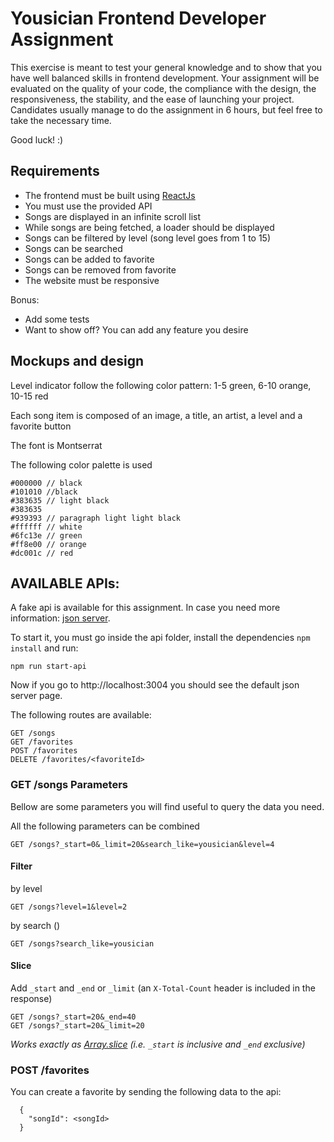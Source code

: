 # Yousician Frontend Developer Assignment

This exercise is meant to test your general knowledge and to show that you have well balanced skills in frontend development.
Your assignment will be evaluated on the quality of your code, the compliance with the design, the responsiveness, the stability,
and the ease of launching your project.
Candidates usually manage to do the assignment in 6 hours, but feel free to take the necessary time.

Good luck! :)

## Requirements

- The frontend must be built using [ReactJs](https://reactjs.org/)
- You must use the provided API
- Songs are displayed in an infinite scroll list
- While songs are being fetched, a loader should be displayed
- Songs can be filtered by level (song level goes from 1 to 15)
- Songs can be searched
- Songs can be added to favorite
- Songs can be removed from favorite
- The website must be responsive

Bonus:
- Add some tests
- Want to show off? You can add any feature you desire

## Mockups and design

Level indicator follow the following color pattern: 1-5 green, 6-10 orange, 10-15 red

Each song item is composed of an image, a title, an artist, a level and a favorite button

The font is Montserrat

The following color palette is used

    #000000 // black
    #101010 //black
    #383635 // light black
    #383635
    #939393 // paragraph light light black
    #ffffff // white
    #6fc13e // green
    #ff8e00 // orange
    #dc001c // red


## AVAILABLE APIs:

A fake api is available for this assignment. In case you need more information: [json server](https://github.com/typicode/json-server).

To start it, you must go inside the api folder, install the dependencies `npm install` and run:

`npm run start-api`

Now if you go to http://localhost:3004 you should see the default json server page.

The following routes are available:

```
GET /songs
GET /favorites
POST /favorites
DELETE /favorites/<favoriteId>
```

### GET /songs Parameters

Bellow are some parameters you will find useful to query the data you need.

All the following parameters can be combined

```
GET /songs?_start=0&_limit=20&search_like=yousician&level=4
```

#### Filter

by level

```
GET /songs?level=1&level=2
```

by search ()

```
GET /songs?search_like=yousician
```

#### Slice

Add `_start` and `_end` or `_limit` (an `X-Total-Count` header is included in the response)

```
GET /songs?_start=20&_end=40
GET /songs?_start=20&_limit=20
```

_Works exactly as [Array.slice](https://developer.mozilla.org/en/docs/Web/JavaScript/Reference/Global_Objects/Array/slice) (i.e. `_start` is inclusive and `_end` exclusive)_

### POST /favorites

You can create a favorite by sending the following data to the api:

```
  {
    "songId": <songId>
  }
```
